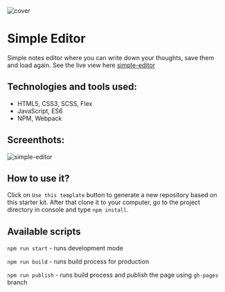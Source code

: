 ![cover](https://kamil-siwiec.github.io/simple-editor/editor.png)

# Simple Editor 

Simple notes editor where you can write down your thoughts,
save them and load again.
See the live view here [simple-editor](https://kamil-siwiec.github.io/simple-editor/)

## Technologies and tools used:

- HTML5, CSS3, SCSS, Flex
- JavaScript, ES6 
- NPM, Webpack

## Screenthots:
![simple-editor](https://kamil-siwiec.github.io/simple-editor/editorss.png)

## How to use it?

Click on `Use this template` button to generate a new repository based on this starter kit. After that clone it to your computer, go to the project directory in console and type `npm install`.

## Available scripts

`npm run start` - runs development mode

`npm run build` - runs build process for production

`npm run publish` - runs build process and publish the page using `gh-pages` branch

